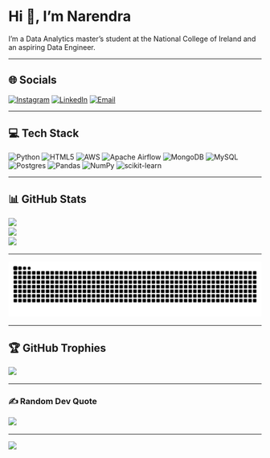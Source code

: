 <h1>Hi 👋, I’m Narendra</h1>
I’m a Data Analytics master’s student at the National College of Ireland and an aspiring Data Engineer.

---

## 🌐 Socials
[![Instagram](https://img.shields.io/badge/Instagram-%23E4405F.svg?logo=Instagram&logoColor=white)](https://instagram.com/narendrasinghchilwal) [![LinkedIn](https://img.shields.io/badge/LinkedIn-%230077B5.svg?logo=LinkedIn&logoColor=white)](https://linkedin.com/in/narendrasinghchilwal) [![Email](https://img.shields.io/badge/Email-D14836?logo=Gmail&logoColor=white)](mailto:narensinghchilwal@gmail.com)

---

## 💻 Tech Stack
![Python](https://img.shields.io/badge/python-3670A0?style=for-the-badge&logo=python&logoColor=ffdd54) ![HTML5](https://img.shields.io/badge/html5-%23E34F26.svg?style=for-the-badge&logo=html5&logoColor=white) ![AWS](https://img.shields.io/badge/AWS-%23FF9900.svg?style=for-the-badge&logo=amazon-aws&logoColor=white) ![Apache Airflow](https://img.shields.io/badge/Apache%20Airflow-017CEE?style=for-the-badge&logo=Apache%20Airflow&logoColor=white) ![MongoDB](https://img.shields.io/badge/MongoDB-%234ea94b.svg?style=for-the-badge&logo=mongodb&logoColor=white) ![MySQL](https://img.shields.io/badge/mysql-4479A1.svg?style=for-the-badge&logo=mysql&logoColor=white) ![Postgres](https://img.shields.io/badge/postgres-%23316192.svg?style=for-the-badge&logo=postgresql&logoColor=white) ![Pandas](https://img.shields.io/badge/pandas-%23150458.svg?style=for-the-badge&logo=pandas&logoColor=white) ![NumPy](https://img.shields.io/badge/numpy-%23013243.svg?style=for-the-badge&logo=numpy&logoColor=white) ![scikit-learn](https://img.shields.io/badge/scikit--learn-%23F7931E.svg?style=for-the-badge&logo=scikit-learn&logoColor=white)

---

## 📊 GitHub Stats
![](https://github-readme-stats.vercel.app/api?username=NarendraSinghChilwal&theme=dark&hide_border=false&include_all_commits=false&count_private=false)<br/>
![](https://nirzak-streak-stats.vercel.app/?user=NarendraSinghChilwal&theme=dark&hide_border=false)<br/>
![](https://github-readme-stats.vercel.app/api/top-langs/?username=NarendraSinghChilwal&theme=dark&layout=compact)

---

<picture>
  <source
    srcset="https://github.com/NarendraSinghChilwal/NarendraSinghChilwal/blob/output/github-snake-dark.svg"
    media="(prefers-color-scheme: dark)"
  />
  <img
    alt="GitHub Contribution Snake"
    src="https://github.com/NarendraSinghChilwal/NarendraSinghChilwal/blob/output/github-snake.svg"
  />
</picture>

---

## 🏆 GitHub Trophies
![](https://github-profile-trophy.vercel.app/?username=NarendraSinghChilwal&theme=radical&no-frame=true&margin-w=4)

---

### ✍️ Random Dev Quote
![](https://quotes-github-readme.vercel.app/api?type=horizontal&theme=radical)

---

[![](https://visitcount.itsvg.in/api?id=NarendraSinghChilwal&icon=0&color=0)](https://visitcount.itsvg.in)

<!-- Proudly created with GPRM ( https://gprm.itsvg.in ) -->

